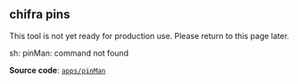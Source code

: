 ## chifra pins

This tool is not yet ready for production use. Please return to this page later.

sh: pinMan: command not found

**Source code**: [`apps/pinMan`](https://github.com/TrueBlocks/trueblocks-core/tree/master/src/apps/pinMan)

